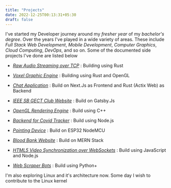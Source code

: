 ```yaml
---
title: "Projects"
date: 2022-12-25T00:13:31+05:30
draft: false
---
```


I've started my Developer journey around my *fresher year* of my *bachelor's degree*. Over the years I've played in a wide variety of areas. These include *Full Stack Web Development*, *Mobile Development*, *Computer Graphics*, *Cloud Computing*, *DevOps*, and so on. Some of the documented side projects I've done are listed below

+ [*Raw Audio Streaming over TCP*](/project/synchro) : Building using Rust 

+ [*Voxel Graphic Engine*](/project/voxel-engine) : Building using Rust and OpenGL 

+ [*Chat Application*](/project/rumble) : Build on Next.Js as Frontend and Rust (Actix Web) as Backend

+ [*IEEE SB GECT Club Website*](/project/ieee-website) : Build on Gatsby.Js

+ [*OpenGL Rendering Engine*](/project/rendering-engine) : Build using C++

+ [*Backend for Covid Tracker*](/project/covid-focus) : Build using Node.js

+ [*Pointing Device*](/project/coordinox) : Build on ESP32 NodeMCU

+ [*Blood Bank Website*](/project/blood-bank) : Build on MERN Stack

+ [*HTML5 Video Synchronization over WebSockets*](/project/binge-watch) : Build using JavaScript and Node.js

+ [*Web Scraper Bots*](/project/web-scrapers) : Build using Python+
 
I'm also exploring Linux and it's architecture now. Some day I wish to contribute to the Linux kernel
